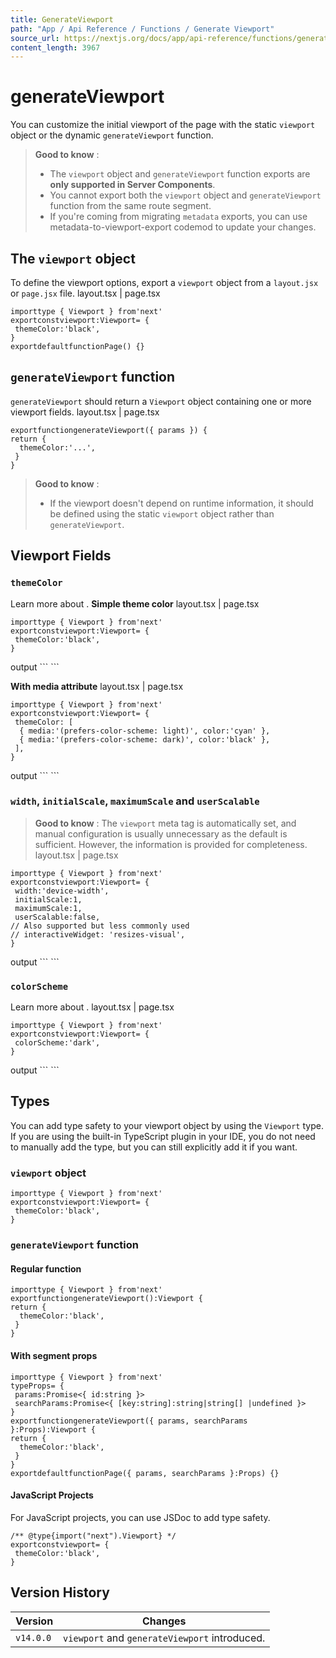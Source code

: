 ```yaml
---
title: GenerateViewport
path: "App / Api Reference / Functions / Generate Viewport"
source_url: https://nextjs.org/docs/app/api-reference/functions/generate-viewport
content_length: 3967
---
```


# generateViewport
You can customize the initial viewport of the page with the static `viewport` object or the dynamic `generateViewport` function.
> **Good to know** :
>   * The `viewport` object and `generateViewport` function exports are **only supported in Server Components**.
>   * You cannot export both the `viewport` object and `generateViewport` function from the same route segment.
>   * If you're coming from migrating `metadata` exports, you can use metadata-to-viewport-export codemod to update your changes.
> 

## The `viewport` object
To define the viewport options, export a `viewport` object from a `layout.jsx` or `page.jsx` file.
layout.tsx | page.tsx
```
importtype { Viewport } from'next'
exportconstviewport:Viewport= {
 themeColor:'black',
}
exportdefaultfunctionPage() {}
```

## `generateViewport` function
`generateViewport` should return a `Viewport` object containing one or more viewport fields.
layout.tsx | page.tsx
```
exportfunctiongenerateViewport({ params }) {
return {
  themeColor:'...',
 }
}
```

> **Good to know** :
>   * If the viewport doesn't depend on runtime information, it should be defined using the static `viewport` object rather than `generateViewport`.
> 

## Viewport Fields
### `themeColor`
Learn more about .
**Simple theme color**
layout.tsx | page.tsx
```
importtype { Viewport } from'next'
exportconstviewport:Viewport= {
 themeColor:'black',
}
```

<head> output
```
<metaname="theme-color"content="black" />
```

**With media attribute**
layout.tsx | page.tsx
```
importtype { Viewport } from'next'
exportconstviewport:Viewport= {
 themeColor: [
  { media:'(prefers-color-scheme: light)', color:'cyan' },
  { media:'(prefers-color-scheme: dark)', color:'black' },
 ],
}
```

<head> output
```
<metaname="theme-color"media="(prefers-color-scheme: light)"content="cyan" />
<metaname="theme-color"media="(prefers-color-scheme: dark)"content="black" />
```

### `width`, `initialScale`, `maximumScale` and `userScalable`
> **Good to know** : The `viewport` meta tag is automatically set, and manual configuration is usually unnecessary as the default is sufficient. However, the information is provided for completeness.
layout.tsx | page.tsx
```
importtype { Viewport } from'next'
exportconstviewport:Viewport= {
 width:'device-width',
 initialScale:1,
 maximumScale:1,
 userScalable:false,
// Also supported but less commonly used
// interactiveWidget: 'resizes-visual',
}
```

<head> output
```
<meta
name="viewport"
content="width=device-width, initial-scale=1, maximum-scale=1, user-scalable=no"
/>
```

### `colorScheme`
Learn more about .
layout.tsx | page.tsx
```
importtype { Viewport } from'next'
exportconstviewport:Viewport= {
 colorScheme:'dark',
}
```

<head> output
```
<metaname="color-scheme"content="dark" />
```

## Types
You can add type safety to your viewport object by using the `Viewport` type. If you are using the built-in TypeScript plugin in your IDE, you do not need to manually add the type, but you can still explicitly add it if you want.
### `viewport` object
```
importtype { Viewport } from'next'
exportconstviewport:Viewport= {
 themeColor:'black',
}
```

### `generateViewport` function
#### Regular function
```
importtype { Viewport } from'next'
exportfunctiongenerateViewport():Viewport {
return {
  themeColor:'black',
 }
}
```

#### With segment props
```
importtype { Viewport } from'next'
typeProps= {
 params:Promise<{ id:string }>
 searchParams:Promise<{ [key:string]:string|string[] |undefined }>
}
exportfunctiongenerateViewport({ params, searchParams }:Props):Viewport {
return {
  themeColor:'black',
 }
}
exportdefaultfunctionPage({ params, searchParams }:Props) {}
```

#### JavaScript Projects
For JavaScript projects, you can use JSDoc to add type safety.
```
/** @type{import("next").Viewport} */
exportconstviewport= {
 themeColor:'black',
}
```

## Version History
Version| Changes  
---|---  
`v14.0.0`| `viewport` and `generateViewport` introduced.
